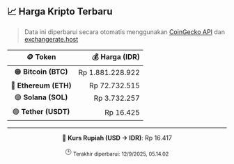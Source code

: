 

<!-- HARGA_KRIPTO -->
## 📈 Harga Kripto Terbaru

> Data ini diperbarui secara otomatis menggunakan [CoinGecko API](https://www.coingecko.com/) dan [exchangerate.host](https://exchangerate.host/)

<div align="center">

| 🪙 Token | 💰 Harga (IDR) |
|:------:|---------------:|
| 🟠 **Bitcoin (BTC)**   | Rp 1.881.228.922 |
| 🔵 **Ethereum (ETH)**  | Rp 72.732.515 |
| 🟣 **Solana (SOL)**    | Rp 3.732.257 |
| 🟢 **Tether (USDT)**   | Rp 16.425 |

---

💱 **Kurs Rupiah (USD → IDR)**: Rp 16.417

🕒 <sub>Terakhir diperbarui: 12/9/2025, 05.14.02</sub>

</div>
<!-- /HARGA_KRIPTO -->